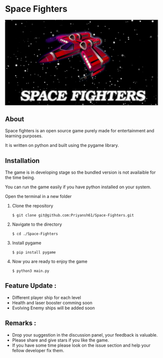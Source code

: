 # Space Fighters
![main image](/assets/main.png)
## About 
 Space fighters is an open source game purely made for entertainment and learning purposes.

It is written on python and built using the pygame library.

## Installation
The game is in developing stage so the bundled version is not availaible for the time being.

You can run the game easily if you have python installed on your system.

Open the terminal in a new folder
1. Clone the repository
    ```console
    $ git clone git@github.com:Priyansh61/Space-Fighters.git
    ```
2. Navigate to the directory
    ```console
    $ cd ./Space-Fighters
    ```
3. Install pygame 
    ```shell
    $ pip install pygame
    ```
4. Now you are ready to enjoy the game
     ```console
    $ python3 main.py
    ```
## Feature Update :
* Different player ship for each level
* Health and laser booster comming soon
* Evolving Enemy ships will be added soon

## Remarks :
* Drop your suggestion in the discussion panel, your feedback is valuable.
* Please share and give stars if you like the game.
* If you have some time please look on the issue section and help your fellow developer fix them.
